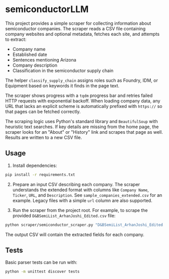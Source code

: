 # semiconductorLLM

This project provides a simple scraper for collecting information about semiconductor companies. The scraper reads a CSV file containing company websites and optional metadata, fetches each site, and attempts to extract:

- Company name
- Established date
- Sentences mentioning Arizona
- Company description
- Classification in the semiconductor supply chain

The helper `classify_supply_chain` assigns roles such as Foundry, IDM, or
Equipment based on keywords it finds in the page text.

The scraper shows progress with a `tqdm` progress bar and retries failed HTTP
requests with exponential backoff. When loading company data, any URL that lacks
an explicit scheme is automatically prefixed with `https://` so that pages can be
fetched correctly.

The scraping logic uses Python's standard library and `BeautifulSoup` with heuristic text searches. If key details are missing from the home page, the scraper looks for an "About" or "History" link and scrapes that page as well. Results are written to a new CSV file.

## Usage

1. Install dependencies:

```bash
pip install -r requirements.txt
```

2. Prepare an input CSV describing each company. The scraper understands the
   extended format with columns like `Company Name`, `Ticker`, `URL`, and
   `Description`. See `sample_companies_extended.csv` for an example. Legacy
   files with a simple `url` column are also supported.

3. Run the scraper from the project root. For example, to scrape the
   provided `D&BSemiList_ArhanJoshi_Edited.csv` file:

```bash
python scraper/semiconductor_scraper.py "D&BSemiList_ArhanJoshi_Edited.csv" output_full.csv
```

The output CSV will contain the extracted fields for each company.

## Tests

Basic parser tests can be run with:

```bash
python -m unittest discover tests
```
